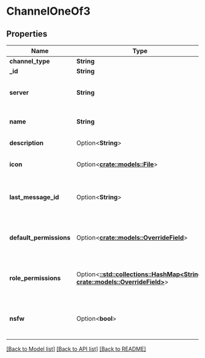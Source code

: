 # ChannelOneOf3

## Properties

Name | Type | Description | Notes
------------ | ------------- | ------------- | -------------
**channel_type** | **String** |  | 
**_id** | **String** | Unique Id | 
**server** | **String** | Id of the server this channel belongs to | 
**name** | **String** | Display name of the channel | 
**description** | Option<**String**> | Channel description | [optional]
**icon** | Option<[**crate::models::File**](File.md)> | Custom icon attachment | [optional]
**last_message_id** | Option<**String**> | Id of the last message sent in this channel | [optional]
**default_permissions** | Option<[**crate::models::OverrideField**](OverrideField.md)> | Default permissions assigned to users in this channel | [optional]
**role_permissions** | Option<[**::std::collections::HashMap<String, crate::models::OverrideField>**](OverrideField.md)> | Permissions assigned based on role to this channel | [optional]
**nsfw** | Option<**bool**> | Whether this channel is marked as not safe for work | [optional]

[[Back to Model list]](../README.md#documentation-for-models) [[Back to API list]](../README.md#documentation-for-api-endpoints) [[Back to README]](../README.md)


